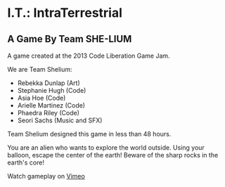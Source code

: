 # I.T.: IntraTerrestrial
## A Game By Team SHE-LIUM

A game created at the 2013 Code Liberation Game Jam.

We are Team Shelium:
* Rebekka Dunlap (Art)
* Stephanie Hugh (Code)
* Asia Hoe (Code)
* Arielle Martinez (Code)
* Phaedra Riley (Code)
* Seori Sachs (Music and SFX)

Team Shelium designed this game in less than 48 hours.

You are an alien who wants to explore the world outside. Using your balloon, escape the center of the earth! Beware of the sharp rocks in the earth's core!

Watch gameplay on [Vimeo](https://vimeo.com/75723630)
